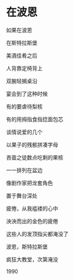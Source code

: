    

# 在波恩

如果在波恩

在斯特拉斯堡

美酒佳肴之后

人背靠定椅背上

双腕轻搁桌沿

宴会到了这种时候

有的要虐待梨核

有的用拇指食指捻面包芯

谈情说爱的几个

以果子的残骸拼凑字母

吝啬之徒数点吃剩的果核

一一排列在盆边

像剧作家把龙套角色

置于舞台深处

疲倦，从我褴褛的心中

泱泱而出的金色的疲倦

这些人的发顶指尖都淹没了

波恩，斯特拉斯堡

疯狂大教堂，次第淹没

1990